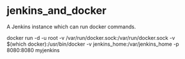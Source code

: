 # jenkins_and_docker
A Jenkins instance which can run docker commands.






docker run -d -u root -v /var/run/docker.sock:/var/run/docker.sock -v $(which docker):/usr/bin/docker -v jenkins_home:/var/jenkins_home -p 8080:8080 myjenkins
